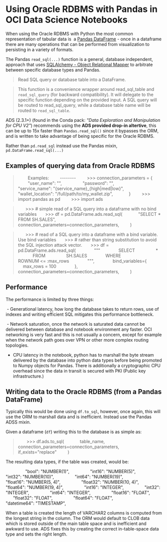 # Using Oracle RDBMS with Pandas in OCI Data Science Notebooks

When using the Oracle RDBMS with Python the most common representation of tabular data is  a [Pandas DataFrame](https://pandas.pydata.org/docs/reference/api/pandas.DataFrame.html) - once in a dataframe there are many operations that can be performed from visualization to persisting in a variety of formats.

The Pandas `read_sql(...)` function is a general, database independent, approach that uses [SQLAlchemy - Object Relational Mapper](https://www.sqlalchemy.org/) to arbitrate between specific database types and Pandas.

> Read SQL query or database table into a DataFrame.

>This function is a convenience wrapper around read_sql_table and `read_sql_query` (for backward compatibility). It will delegate to the specific function depending on the provided input. A SQL query will be routed to read_sql_query, while a database table name will be routed to `read_sql_table`.

ADS (2.3.1+) (found in the Conda pack: *"Data Exploration and Manipulation for CPU V2"*) recommends using the **ADS provided drop-in altertive**, this can be up to 15x faster than `Pandas.read_sql()` since it bypasses the ORM, and is written to take advantage of being specific for the Oracle RDBMS.

Rather than `pd.read_sql` instead use the Pandas mixin, `pd.DataFrame.read_sql(...)`

## Examples of querying data from Oracle RDBMS


>         Examples:
        --------
        >>> connection_parameters = {
                "user_name": "<username>",
                "password": "<password>",
                "service_name": "{service_name}_{high|med|low}",
                "wallet_location": "/full/path/to/my_wallet.zip",
            }
        >>> import pandas as pd
        >>> import ads

>       >>> # simple read of a SQL query into a dataframe with no bind variables
>       >>> df = pd.DataFrame.ads.read_sql(
            "SELECT * FROM SH.SALES",
            connection_parameters=connection_parameters,
        )

>       >>> # read of a SQL query into a dataframe with a bind variable. Use bind variables
>       >>> # rather than string substitution to avoid the SQL injection attack vector.
>       >>> df = pd.DataFrame.ads.read_sql(
              """
              SELECT
                *
              FROM
                SH.SALES
              WHERE
                ROWNUM <= :max_rows
              """,
              bind_variables={
                max_rows = 100
              },
              connection_parameters=connection_parameters,
        )

## Performance

The performance is limited by three things:

 - Generational latency, how long the database takes to return rows, use of indexes and writing efficient SQL mitigates this performance bottleneck.

 - Network saturation, once the network is saturated data cannot be delivered between database and notebook environment any faster. OCI networking is very fast and this is not usually a concern, except for example when the network path goes over VPN or other more complex routing topologies.

- CPU latency in the notebook, python has to marshall the byte stream delivered by the database into python data types before being promoted to Numpy objects for Pandas. There is additionally a cryptographic CPU overhead since the data in transit is secured with PKI (Public key infrastructure.)

## Writing data to the Oracle RDBMS (from a Pandas DataFrame)

Typically this would be done using `df.to_sql`, however, once again, this will use the ORM to marshall data and is inefficient. Instead use the Pandas ADSS mixin.

Given a dataframe (`df`) writing this to the database is as simple as:

>        >>> df.ads.to_sql(
            table_name,
            connection_parameters=connection_parameters,
            if_exists="replace"
        )

The resulting data types, if the table was created, would be:

>
                "bool": "NUMBER(1)",
                "int16": "NUMBER(5)",
                "int32": "NUMBER(10)",
                "int64": "NUMBER(19)",
                "float16": "NUMBER(5, 4)",
                "float32": "NUMBER(10, 4)",
                "float64": "NUMBER(19, 4)",
                "int16": "INTEGER",
                "int32": "INTEGER",
                "int64": "INTEGER",
                "float16": "FLOAT",
                "float32": "FLOAT",
                "float64": "FLOAT",
                "datetime64": "TIMESTAMP",

When a table is created the length of VARCHAR2 columns is computed from the longest string in the column. The ORM would default to CLOB data which is stored outside of the main table space and is inefficient and awkward to use. ADS fixes this by creating the correct in-table-space data type and sets the right length. 
